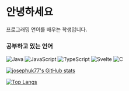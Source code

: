 # 안녕하세요

프로그래밍 언어를 배우는 학생입니다.   

### 공부하고 있는 언어
![Java](https://1000logos.net/wp-content/uploads/2020/09/Java-Logo.png)
![JavaScript](https://encrypted-tbn0.gstatic.com/images?q=tbn:ANd9GcS52_3ASTwL5SCZoFLItfjMQKjSu_pDHIliJwI4DyLY&s)
![TypeScript](https://upload.wikimedia.org/wikipedia/commons/thumb/4/4c/Typescript_logo_2020.svg/1024px-Typescript_logo_2020.svg.png)
![Svelte](https://upload.wikimedia.org/wikipedia/commons/thumb/1/1b/Svelte_Logo.svg/1702px-Svelte_Logo.svg.png)
![C](https://upload.wikimedia.org/wikipedia/commons/1/19/C_Logo.png)


[![josephuk77's GitHub stats](https://github-readme-stats.vercel.app/api?username=josephuk77)](https://github.com/anuraghazra/github-readme-stats)    



[![Top Langs](https://github-readme-stats.vercel.app/api/top-langs/?username=josephuk77)](https://github.com/anuraghazra/github-readme-stats)    

